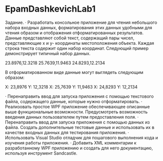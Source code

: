 # EpamDashkevichLab1

Задание.
· Разработать консольное приложение для чтения небольшого набора входных данных,
форматирования этих данных удобными для чтения образом и отображения
отформатированных результатов. Данные представляют собой текст, содержащий пары чисел,
представляющие х и у- координаты местоположения объекта. Каждая строка текста содержит
один набор координат. Следующий пример демонстрирует типичный набор данных.

23.8976,12.3218
25.7639,11.9463
24.8293,12.2134

В отформатированном виде данные могут выглядеть следующим образом:

X: 23,8976 Y: 12,3218
X: 25,7639 Y: 11,9463
X: 24,8293 Y: 12,2134

· Перенаправить ввод для запуска приложения с помощью текстового файла,
  содержащего данные, которые нужно отформатировать.
· Реализовать простое WPF приложение обеспечивающее описанные выше функциональные возможности.
  Предусмотреть возможность введения данных пользователем путем предоставления поля.
· Перенаправить ввод для запуска приложения с помощью данных из файла. Создать дополнительные
  тестовые данные и использовать их в качестве входных данных для тестирования приложения.
· Использовать Visual Studio  отладчик для пошагового выполнения кода и изучения работы приложения.
· Добавить XML комментарии к разработанному WPF приложению и создать для него документацию,
  используя инструмент Sandcastle.
